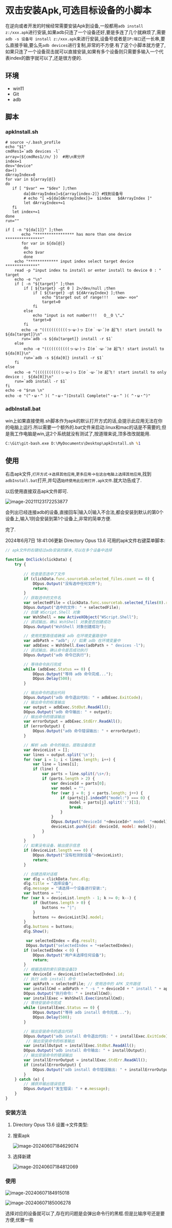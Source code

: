 # 双击安装Apk,可选目标设备的小脚本

在逆向或者开发的时候经常需要安装Apk到设备,一般都用`adb install z:/xxx.apk`进行安装,如果adb只连了一个设备还好,要是多连了几个就麻烦了,需要`adb -s 设备号 install z:/xxx.apk`来进行安装,设备号或者是`IP:端口`还一长串,要么直接手输,要么先`adb devices`进行复制,非常的不方便.有了这个小脚本就方便了,如果只连了一个设备双击就可以直接安装,如果有多个设备则只需要多输入一个代表index的数字就可以了,还是很方便的.

## 环境

- win11
- Git
- adb

## 脚本

### apkInstall.sh

```shell
# source ~/.bash_profile
echo "$1"
cmdRes1=`adb devices -l`
array=(${cmdRes1//n/ })  #用\n来分开
index=1
dev="device"
da=()
dArrayIndex=0
for var in ${array[@]}
do
   if [ "$var" == "$dev" ];then
        da[dArrayIndex]=${array[index-2]} #找到设备号
        # echo "[ =${da[dArrayIndex]}=  $index   $dArrayIndex ]"
        let dArrayIndex+=1
   fi
   let index+=1
done
run=""

if [ -n "${da[1]}" ];then
       echo "***************** has more than one device ****************"
       for var in ${da[@]}
        do
        echo $var
        done
    echo "************* input index select target device **************"
    read -p "input index to install or enter install to device 0 : " target
    echo -e "\n"
    if [ -n "${target}" ];then
        if [ ${target} -gt 0 ] 2>/dev/null ;then 
            if [ ${target} -gt ${dArrayIndex} ];then
                echo "$target out of range!!!    wow~ ⊙o⊙"
                target=0
            fi
        else 
            echo "input is not number!!!   O__O \"…"
            target=0
        fi 
       echo -e "(((((((((((っ･ω･)っ Σ(σ｀･ω･´)σ 起飞！ start install to ${da[target]}\n"
       run=`adb -s ${da[target]} install -r $1`
    else
        echo -e "(((((((((((っ･ω･)っ Σ(σ｀･ω･´)σ 起飞！ start install to ${da[0]}\n"
        run=`adb -s ${da[0]} install -r $1`
    fi
else
    echo -e "(((((((((((っ･ω･)っ Σ(σ｀･ω･´)σ 起飞！ start install to only device :  ${da[0]}\n"
    run=`adb install -r $1`
fi
echo -e "$run \n"
echo -e "(^・ω・^ )( ^・ω・^)Install Complete(^・ω・^ )( ^・ω・^)"
```

### adbInstall.bat

win上如果直接使用.sh脚本作为apk的默认打开方式的话,会提示此应用无法在你的电脑上运行.所以需要一个额外的.bat文件来启动.linux和mac的话是不需要的,但是我工作电脑是win,这2个系统就没有测试了,按道理来说,顶多改改就能用.

```bat
C:\Git\git-bash.exe D:\MyDocuments\Desktop\apkInstall.sh %1
```

## 使用

右击apk文件,`打开方式`->`选择其他应用`,`更多应用`->`在这台电脑上选择其他应用`,找到`adbInstall.bat`打开,并勾选`始终使用此应用打开.apk文件`.就大功告成了.

以后使用直接双击apk文件即可.

![image-20211123172253877](双击安装Apk,可选目标设备的小脚本.assets/image-20211123172253877.png)

会列出已经连接adb的设备,直接回车|输入0|输入不合法,都会安装到默认的第0个设备上,输入1则会安装到第1个设备上,非常的简单方便.



完了.

2024年6月7日 18:41:06更新 Directory Opus 13.6 可用的apk文件右键菜单脚本:

```js
// apk文件的右键经过adb安装的脚本,可以在多个设备中选择

function OnClick(clickData) {
    try {
      
 		// 检查是否选中了文件
        if (clickData.func.sourcetab.selected_files.count == 0) {
            DOpus.Output("没有选中任何文件");
            return;
        }
        // 获取选中的文件名
        var selectedFile = clickData.func.sourcetab.selected_files(0).realpath;
        DOpus.Output("选中的文件: " + selectedFile);
        // 创建 WScript.Shell 对象
        var WshShell = new ActiveXObject("WScript.Shell");
        // 调试输出，确认 WshShell 对象是否创建成功
        DOpus.Output("WshShell 对象创建成功");

        // 使用完整路径或确保 adb 在环境变量路径中
        var adbPath = "adb"; // 如果 adb 在环境变量中
        var adbExec = WshShell.Exec(adbPath + " devices -l");
        // 调试输出，确认命令是否成功执行
        DOpus.Output("adb 命令已执行");

        // 等待命令执行完成
        while (adbExec.Status == 0) {
            DOpus.Output("等待 adb 命令完成...");
            DOpus.Delay(500);
        }

        // 输出命令的退出代码
        DOpus.Output("adb 命令退出代码: " + adbExec.ExitCode);
        // 输出命令的标准输出
        var output = adbExec.StdOut.ReadAll();
        DOpus.Output("adb 命令输出: " + output);
        // 输出命令的错误输出
        var errorOutput = adbExec.StdErr.ReadAll();
        if (errorOutput) {
            DOpus.Output("adb 命令错误输出: " + errorOutput);
        }

        // 解析 adb 命令的输出，提取设备信息
        var deviceList = [];
        var lines = output.split('\n');
        for (var i = 1; i < lines.length; i++) {
            var line = lines[i];
            if (line) {
                var parts = line.split(/\s+/);
                if (parts.length > 2) {
                    var deviceId = parts[0];
                    var model = "";
                    for (var j = 0; j < parts.length; j++) {
                        if (parts[j].indexOf("model:") === 0) {
                            model = parts[j].split(':')[1];
                            break;
                        }
                    }
					DOpus.Output("deviceId "+deviceId+" model  "+model);
                    deviceList.push({id: deviceId, model: model});
                }
            }
        }
        // 如果没有设备，输出提示信息
        if (deviceList.length === 0) {
            DOpus.Output("没有检测到设备"+deviceList);
            return;
        }

        // 创建选择对话框
        var dlg = clickData.func.dlg;
        dlg.title = "选择设备";
        dlg.message = "请选择一个设备进行安装:";
        var buttons = "";
       for (var k = deviceList.length - 1; k >= 0; k--) {
            if (buttons.length > 0) {
                buttons += "|";
            }
            buttons += deviceList[k].model;
        }
        dlg.buttons = buttons;
        dlg.Show();

         var selectedIndex = dlg.result;
		 DOpus.Output("selectedIndex = "+selectedIndex);
        if (selectedIndex < 0) {
            DOpus.Output("用户未选择任何设备");
            return;
        }
        // 根据选择的索引获取设备ID
        var deviceId = deviceList[selectedIndex].id;
        // 执行 adb install 命令
        var apkPath = selectedFile; // 使用选中的 APK 文件路径
        var installCmd = adbPath + " -s " + deviceId + " install " + apkPath;
        DOpus.Output("执行命令: " + installCmd);
        var installExec = WshShell.Exec(installCmd);
        // 等待安装命令完成
        while (installExec.Status == 0) {
            DOpus.Output("等待 adb install 命令完成...");
            DOpus.Delay(500);
        }

        // 输出安装命令的退出代码
        DOpus.Output("adb install 命令退出代码: " + installExec.ExitCode);
         // 输出安装命令的标准输出
        var installOutput = installExec.StdOut.ReadAll();
        DOpus.Output("adb install 命令输出: " + installOutput);
        // 输出安装命令的错误输出
        var installErrorOutput = installExec.StdErr.ReadAll();
        if (installErrorOutput) {
            DOpus.Output("adb install 命令错误输出: " + installErrorOutput);
        }
    } catch (e) {
        // 捕获并输出错误信息
        DOpus.Output("发生错误: " + e.message);
    }
}

```

### 安装方法

1.  Directory Opus 13.6 设置->文件类型:

2. 搜索apk

    ![image-20240607184629074](双击安装Apk,可选目标设备的小脚本.assets/image-20240607184629074.png)

3. 选择新建

    ![image-20240607184812069](双击安装Apk,可选目标设备的小脚本.assets/image-20240607184812069.png)

### 使用

![image-20240607184915018](双击安装Apk,可选目标设备的小脚本.assets/image-20240607184915018.png)

![image-20240607185006278](双击安装Apk,可选目标设备的小脚本.assets/image-20240607185006278.png)

选择对应的设备就可以了,存在的问题是会弹出命令行的黑框.但是比输序号还是要方便,优雅一些